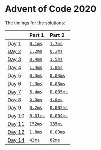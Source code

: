 # Advent of Code 2020

The timings for the solutions:

|                                                | Part 1                          | Part 2                           |
|:-----------------------------------------------|:--------------------------------|:---------------------------------|
| [Day 1](https://adventofcode.com/2020/day/1)   | [`0.1ms`](./day1/src/main.rs) | [`1.7ms`](./day1/src/main.rs)  |
| [Day 2](https://adventofcode.com/2020/day/2)   | [`1.2ms`](./day2/src/main.rs) | [`0.3ms`](./day2/src/main.rs)  |
| [Day 3](https://adventofcode.com/2020/day/3)   | [`0.4ms`](./day3/src/main.rs) | [`1.5ms`](./day3/src/main.rs)  |
| [Day 4](https://adventofcode.com/2020/day/4)   | [`1.4ms`](./day4/src/main.rs) | [`1.0ms`](./day4/src/main.rs)  |
| [Day 5](https://adventofcode.com/2020/day/5)   | [`0.3ms`](./day5/src/main.rs) | [`0.03ms`](./day5/src/main.rs)  |
| [Day 6](https://adventofcode.com/2020/day/6)   | [`1.3ms`](./day6/src/main.rs) | [`0.03ms`](./day6/src/main.rs)  |
| [Day 7](https://adventofcode.com/2020/day/7)   | [`5.4ms`](./day7/src/main.rs) | [`0.005ms`](./day7/src/main.rs)  |
| [Day 8](https://adventofcode.com/2020/day/8)   | [`0.3ms`](./day8/src/main.rs) | [`4.0ms`](./day8/src/main.rs)  |
| [Day 9](https://adventofcode.com/2020/day/9)   | [`0.2ms`](./day9/src/main.rs) | [`0.002ms`](./day9/src/main.rs)  |
| [Day 10](https://adventofcode.com/2020/day/10)   | [`0.01ms`](./day10/src/main.rs) | [`0.004ms`](./day10/src/main.rs)  |
| [Day 11](https://adventofcode.com/2020/day/11)   | [`152ms`](./day11/src/main.rs) | [`135ms`](./day11/src/main.rs)  |
| [Day 12](https://adventofcode.com/2020/day/12)   | [`1.8ms`](./day12/src/main.rs) | [`0.03ms`](./day12/src/main.rs)  |
| [Day 14](https://adventofcode.com/2020/day/14)   | [`43ms`](./day14/src/main.rs) | [`82ms`](./day12/src/main.rs)  |
